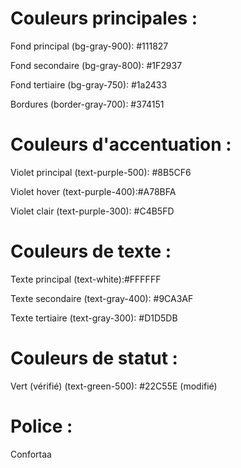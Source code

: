 # Couleurs principales :

Fond principal (bg-gray-900): #111827

Fond secondaire (bg-gray-800): #1F2937

Fond tertiaire (bg-gray-750): #1a2433

Bordures (border-gray-700): #374151

# Couleurs d'accentuation :

Violet principal (text-purple-500): #8B5CF6

Violet hover (text-purple-400):#A78BFA

Violet clair (text-purple-300): #C4B5FD

# Couleurs de texte :

Texte principal (text-white):#FFFFFF

Texte secondaire (text-gray-400): #9CA3AF

Texte tertiaire (text-gray-300): #D1D5DB

# Couleurs de statut :

Vert (vérifié) (text-green-500): #22C55E (modifié) 

# Police : 

Confortaa